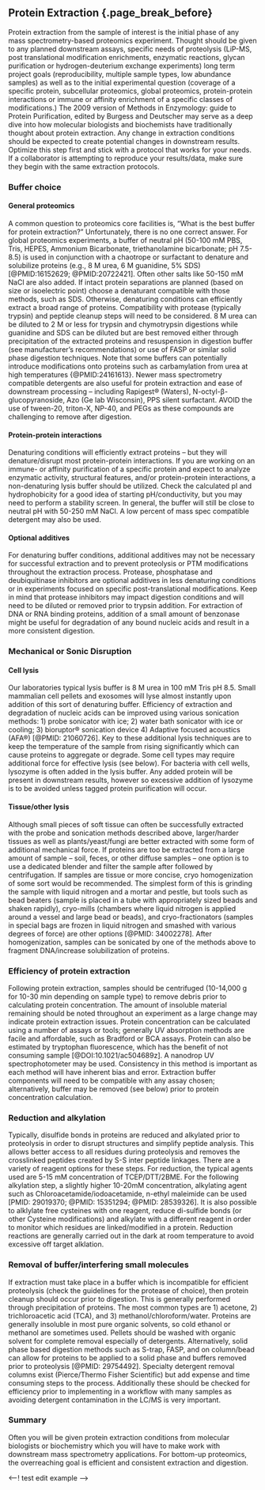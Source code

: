 ## Protein Extraction {.page_break_before}

Protein extraction from the sample of interest is the initial phase of any mass spectrometry-based proteomics experiment. 
Thought should be given to any planned downstream assays, specific needs of proteolysis (LiP-MS, post translational modification enrichments, enzymatic reactions, glycan purification or hydrogen-deuterium exchange experiments) long term project goals (reproducibility, multiple sample types, low abundance samples) as well as to the initial experimental question (coverage of a specific protein, subcellular proteomics, global proteomics, protein-protein interactions or immune or affinity enrichment of a specific classes of modifications.) 
The 2009 version of Methods in Enzymology: guide to Protein Purification, edited by Burgess and Deutscher may serve as a deep dive into how molecular biologists and biochemists have traditionally thought about protein extraction. 
Any change in extraction conditions should be expected to create potential changes in downstream results. 
Optimize this step first and stick with a protocol that works for your needs. 
If a collaborator is attempting to reproduce your results/data, make sure they begin with the same extraction protocols. 

### Buffer choice 
#### General proteomics 

A common question to proteomics core facilities is, “What is the best buffer for protein extraction?”
Unfortunately, there is no one correct answer. 
For global proteomics experiments, a buffer of neutral pH (50-100 mM PBS, Tris, HEPES, Ammonium Bicarbonate, triethanolamine bicarbonate; pH 7.5-8.5) is used in conjunction with a chaotrope or surfactant to denature and solubilize proteins (e.g., 8 M urea, 6 M guanidine, 5% SDS) [@PMID:16152629; @PMID:20722421]. 
Often other salts like 50-150 mM NaCl are also added. 
If intact protein separations are planned (based on size or isoelectric point) choose a denaturant compatible with those methods, such as SDS. 
Otherwise, denaturing conditions can efficiently extract a broad range of proteins. 
Compatibility with protease (typically trypsin) and peptide cleanup steps will need to be considered. 
8 M urea can be diluted to 2 M or less for trypsin and chymotrypsin digestions while guanidine and SDS can be diluted but are best removed either through precipitation of the extracted proteins and resuspension in digestion buffer (see manufacturer’s recommendations) or use of FASP or similar solid phase digestion techniques. 
Note that some buffers can potentially introduce modifications onto proteins such as carbamylation from urea at high temperatures {@PMID:24161613}. 
Newer mass spectrometry compatible detergents are also useful for protein extraction and ease of downstream processing – including Rapigest® (Waters), N-octyl-β-glucopyranoside, Azo (Ge lab Wisconsin), PPS silent surfactant. 
AVOID the use of tween-20, triton-X, NP-40, and PEGs as these compounds are challenging to remove after digestion. 

#### Protein-protein interactions 
Denaturing conditions will efficiently extract proteins – but they will denature/disrupt most protein-protein interactions. 
If you are working on an immune- or affinity purification of a specific protein and expect to analyze enzymatic activity, structural features, and/or protein-protein interactions, a non-denaturing lysis buffer should be utilized. 
Check the calculated pI and hydrophobicity for a good idea of starting pH/conductivity, but you may need to perform a stability screen. 
In general, the buffer will still be close to neutral pH with 50-250 mM NaCl. 
A low percent of mass spec compatible detergent may also be used.

#### Optional additives 
For denaturing buffer conditions, additional additives may not be necessary for successful extraction and to prevent proteolysis or PTM modifications throughout the extraction process. 
Protease, phosphatase and deubiquitinase inhibitors are optional additives in less denaturing conditions or in experiments focused on specific post-translational modifications. 
Keep in mind that protease inhibitors may impact digestion conditions and will need to be diluted or removed prior to trypsin addition. 
For extraction of DNA or RNA binding proteins, addition of a small amount of benzonase might be useful for degradation of any bound nucleic acids and result in a more consistent digestion.

### Mechanical or Sonic Disruption 
#### Cell lysis 
Our laboratories typical lysis buffer is 8 M urea in 100 mM Tris pH 8.5. 
Small mammalian cell pellets and exosomes will lyse almost instantly upon addition of this sort of denaturing buffer. 
Efficiency of extraction and degradation of nucleic acids can be improved using various sonication methods: 1) probe sonicator with ice; 2) water bath sonicator with ice or cooling; 3) bioruptor® sonication device 4) Adaptive focused acoustics (AFA®) [@PMID: 21060726]. 
Key to these additional lysis techniques are to keep the temperature of the sample from rising significantly which can cause proteins to aggregate or degrade. 
Some cell types may require additional force for effective lysis (see below). 
For bacteria with cell wells, lysozyme is often added in the lysis buffer. 
Any added protein will be present in downstream results, however so excessive addition of lysozyme is to be avoided unless tagged protein purification will occur. 

#### Tissue/other lysis 
Although small pieces of soft tissue can often be successfully extracted with the probe and sonication methods described above, larger/harder tissues as well as plants/yeast/fungi are better extracted with some form of additional mechanical force. 
If proteins are too be extracted from a large amount of sample – soil, feces, or other diffuse samples – one option is to use a dedicated blender and filter the sample after followed by centrifugation. 
If samples are tissue or more concise, cryo homogenization of some sort would be recommended. 
The simplest form of this is grinding the sample with liquid nitrogen and a mortar and pestle, but tools such as bead beaters (sample is placed in a tube with appropriately sized beads and shaken rapidly), cryo-mills (chambers where liquid nitrogen is applied around a vessel and large bead or beads), and cryo-fractionators (samples in special bags are frozen in liquid nitrogen and smashed with various degrees of force) are other options [@PMID: 34002278]. 
After homogenization, samples can be sonicated by one of the methods above to fragment DNA/increase solubilization of proteins. 

### Efficiency of protein extraction 
Following protein extraction, samples should be centrifuged (10-14,000 g for 10-30 min depending on sample type) to remove debris prior to calculating protein concentration. 
The amount of insoluble material remaining should be noted throughout an experiment as a large change may indicate protein extraction issues. 
Protein concentration can be calculated using a number of assays or tools; generally UV absorption methods are facile and affordable, such as Bradford or BCA assays. 
Protein can also be estimated by tryptophan fluorescence, which has the benefit of not consuming sample [@DOI:10.1021/ac504689z].
A nanodrop UV spectrophotometer may be used. Consistency in this method is important as each method will have inherent bias and error. 
Extraction buffer components will need to be compatible with any assay chosen; alternatively, buffer may be removed (see below) prior to protein concentration calculation.

### Reduction and alkylation 
Typically, disulfide bonds in proteins are reduced and alkylated prior to proteolysis in order to disrupt structures and simplify peptide analysis. 
This allows better access to all residues during proteolysis and removes the crosslinked peptides created by S-S inter peptide linkages. 
There are a variety of reagent options for these steps. 
For reduction, the typical agents used are 5-15 mM concentration of TCEP/DTT/2BME. 
For the following alkylation step, a slightly higher 10-20mM concentration, alkylating agent such as Chloroacetamide/iodoacetamide, n-ethyl maleimide can be used [PMID: 29019370; @PMID: 15351294; @PMID: 28539326]. 
It is also possible to alklylate free cysteines with one reagent, reduce di-sulfide bonds (or other Cysteine modifications) and alkylate with a different reagent in order to monitor which residues are linked/modified in a protein. 
Reduction reactions are generally carried out in the dark at room temperature to avoid excessive off target alklation.

### Removal of buffer/interfering small molecules
If extraction must take place in a buffer which is incompatible for efficient proteolysis (check the guidelines for the protease of choice), then protein cleanup should occur prior to digestion. 
This is generally performed through precipitation of proteins. 
The most common types are 1) acetone, 2) trichloroacetic acid (TCA), and 3) methanol/chloroform/water. 
Proteins are generally insoluble in most pure organic solvents, so cold ethanol or methanol are sometimes used. 
Pellets should be washed with organic solvent for complete removal especially of detergents. 
Alternatively, solid phase based digestion methods such as S-trap, FASP, and on column/bead can allow for proteins to be applied to a solid phase and buffers removed prior to proteolysis [@PMID: 29754492]. 
Specialty detergent removal columns exist (Pierce/Thermo Fisher Scientific) but add expense and time consuming steps to the process. 
Additionally these should be checked for efficiency prior to implementing in a workflow with many samples as avoiding detergent contamination in the LC/MS is very important. 

### Summary 
Often you will be given protein extraction conditions from molecular biologists or biochemistry which you will have to make work with downstream mass spectrometry applications. 
For bottom-up proteomics, the overreaching goal is efficient and consistent extraction and digestion.

<--! test edit example -->
